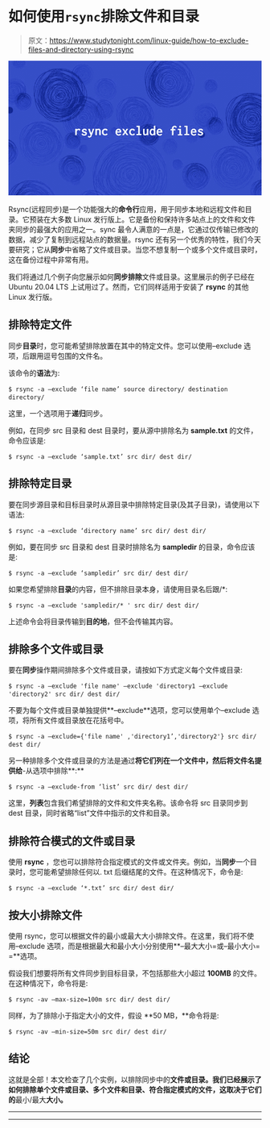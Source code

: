 # 如何使用`rsync`排除文件和目录

> 原文：<https://www.studytonight.com/linux-guide/how-to-exclude-files-and-directory-using-rsync>

![rsync](img/b3ba0972d93bca52d53e970a38f7aa25.png)

Rsync(远程同步)是一个功能强大的**命令行**应用，用于同步本地和远程文件和目录。它预装在大多数 Linux 发行版上。它是备份和保持许多站点上的文件和文件夹同步的最强大的应用之一。sync 最令人满意的一点是，它通过仅传输已修改的数据，减少了复制到远程站点的数据量。rsync 还有另一个优秀的特性，我们今天要研究；它从**同步**中省略了文件或目录。当您不想复制一个或多个文件或目录时，这在备份过程中非常有用。

我们将通过几个例子向您展示如何**同步排除**文件或目录。这里展示的例子已经在 Ubuntu 20.04 LTS 上试用过了。然而，它们同样适用于安装了 **rsync** 的其他 Linux 发行版。

## 排除特定文件

同步**目录**时，您可能希望排除放置在其中的特定文件。您可以使用–exclude 选项，后跟用逗号包围的文件名。

该命令的**语法**为:

```
$ rsync -a —exclude ‘file name’ source directory/ destination directory/
```

这里，一个选项用于**递归**同步。

例如，在同步 src 目录和 dest 目录时，要从源中排除名为 **sample.txt** 的文件，命令应该是:

```
$ rsync -a —exclude ‘sample.txt’ src dir/ dest dir/
```

## 排除特定目录

要在同步源目录和目标目录时从源目录中排除特定目录(及其子目录)，请使用以下语法:

```
$ rsync -a —exclude ‘directory name’ src dir/ dest dir/
```

例如，要在同步 src 目录和 dest 目录时排除名为 **sampledir** 的目录，命令应该是:

```
$ rsync -a —exclude ‘sampledir’ src dir/ dest dir/
```

如果您希望排除**目录**的内容，但不排除目录本身，请使用目录名后跟/*:

```
$ rsync -a —exclude 'sampledir/* ' src dir/ dest dir/
```

上述命令会将目录传输到**目的地**，但不会传输其内容。

## 排除多个文件或目录

要在**同步**操作期间排除多个文件或目录，请按如下方式定义每个文件或目录:

```
$ rsync -a —exclude 'file name' —exclude 'directory1 —exclude 'directory2' src dir/ dest dir/
```

不要为每个文件或目录单独提供**–exclude**选项，您可以使用单个–exclude 选项，将所有文件或目录放在花括号中。

```
$ rsync -a —exclude={'file name' ,'directory1’,'directory2'} src dir/ dest dir/
```

另一种排除多个文件或目录的方法是通过**将它们列在一个文件中，然后将文件名提供给**-从选项中排除**:**

```
$ rsync -a —exclude-from ‘list’ src dir/ dest dir/
```

这里，**列表**包含我们希望排除的文件和文件夹名称。该命令将 src 目录同步到 dest 目录，同时省略“list”文件中指示的文件和目录。

## 排除符合模式的文件或目录

使用 **rsync** ，您也可以排除符合指定模式的文件或文件夹。例如，当**同步**一个目录时，您可能希望排除任何以. txt 后缀结尾的文件。在这种情况下，命令是:

```
$ rsync -a —exclude ‘*.txt’ src dir/ dest dir/
```

## 按大小排除文件

使用 rsync，您可以根据文件的最小或最大大小排除文件。在这里，我们将不使用–exclude 选项，而是根据最大和最小大小分别使用**–最大大小=<MB>或–最小大小= =<MB>**选项。

假设我们想要将所有文件同步到目标目录，不包括那些大小超过 **100MB** 的文件。在这种情况下，命令将是:

```
$ rsync -av —max-size=100m src dir/ dest dir/
```

同样，为了排除小于指定大小的文件，假设 **50 MB，**命令将是:

```
$ rsync -av —min-size=50m src dir/ dest dir/
```

## 结论

这就是全部！本文检查了几个实例，以排除同步中的**文件或目录。我们已经展示了如何排除单个文件或目录、多个文件和目录、符合指定模式的文件，这取决于它们的**最小/最大**大小。**

* * *

* * *